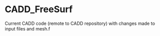 # CADD_FreeSurf
Current CADD code (remote to CADD repository) with changes made to input files and mesh.f
